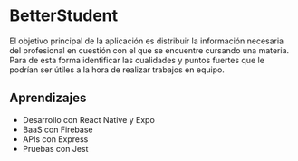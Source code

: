 # BetterStudent

El objetivo principal de la aplicación es distribuir la información necesaria 
del profesional en cuestión con el que se encuentre cursando una materia. 
Para de esta forma identificar las cualidades y puntos fuertes que le 
podrían ser útiles a la hora de realizar trabajos en equipo.

## Aprendizajes
- Desarrollo con React Native y Expo
- BaaS con Firebase
- APIs con Express
- Pruebas con Jest

